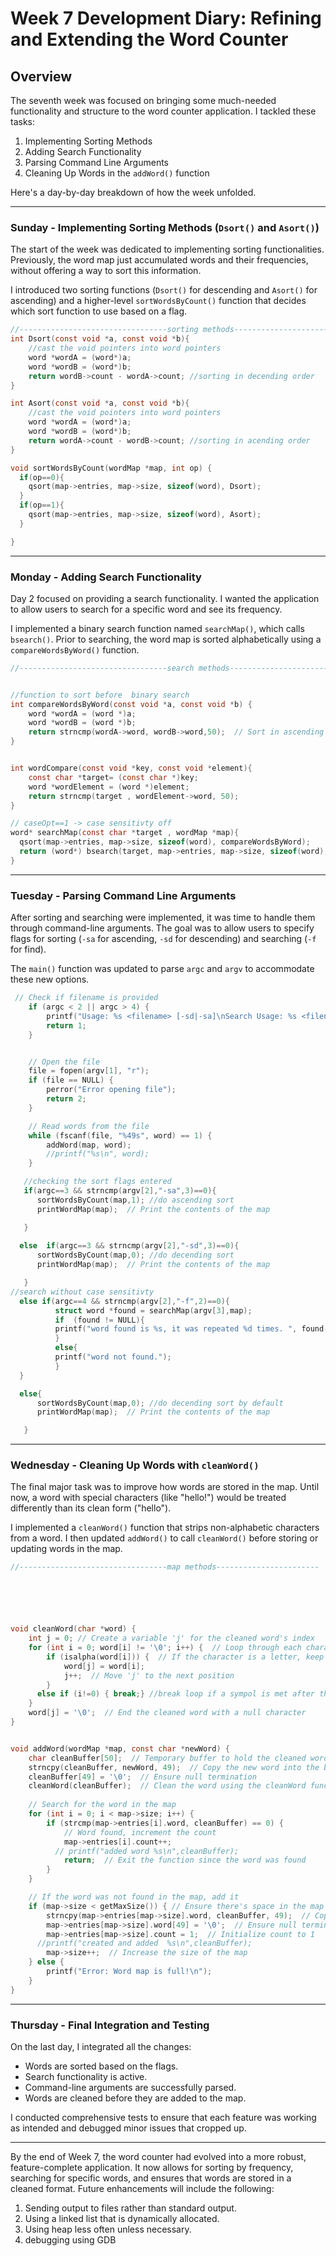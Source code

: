 # Week 7 Development Diary: Refining and Extending the Word Counter

## Overview

The seventh week was focused on bringing some much-needed functionality and structure to the word counter application. I tackled these tasks:

1. Implementing Sorting Methods
2. Adding Search Functionality
3. Parsing Command Line Arguments
4. Cleaning Up Words in the `addWord()` function

Here's a day-by-day breakdown of how the week unfolded.

---

### Sunday - Implementing Sorting Methods (`Dsort()` and `Asort()`)

The start of the week was dedicated to implementing sorting functionalities. Previously, the word map just accumulated words and their frequencies, without offering a way to sort this information.

I introduced two sorting functions (`Dsort()` for descending and `Asort()` for ascending) and a higher-level `sortWordsByCount()` function that decides which sort function to use based on a flag.

```c
//---------------------------------sorting methods-----------------------
int Dsort(const void *a, const void *b){
    //cast the void pointers into word pointers
    word *wordA = (word*)a;
    word *wordB = (word*)b;
    return wordB->count - wordA->count; //sorting in decending order
}

int Asort(const void *a, const void *b){
    //cast the void pointers into word pointers
    word *wordA = (word*)a;
    word *wordB = (word*)b;
    return wordA->count - wordB->count; //sorting in acending order 
}

void sortWordsByCount(wordMap *map, int op) {
  if(op==0){
    qsort(map->entries, map->size, sizeof(word), Dsort);
  }
  if(op==1){
    qsort(map->entries, map->size, sizeof(word), Asort);
  }

}

```

---

### Monday - Adding Search Functionality

Day 2 focused on providing a search functionality. I wanted the application to allow users to search for a specific word and see its frequency.

I implemented a binary search function named `searchMap()`, which calls `bsearch()`. Prior to searching, the word map is sorted alphabetically using a `compareWordsByWord()` function.

```c
//---------------------------------search methods-----------------------


//function to sort before  binary search
int compareWordsByWord(const void *a, const void *b) {
    word *wordA = (word *)a;
    word *wordB = (word *)b;
    return strncmp(wordA->word, wordB->word,50);  // Sort in ascending order based on the word
}


int wordCompare(const void *key, const void *element){
    const char *target= (const char *)key;
    word *wordElement = (word *)element;
    return strncmp(target , wordElement->word, 50);
}

// caseOpt==1 -> case sensitivty off
word* searchMap(const char *target , wordMap *map){
  qsort(map->entries, map->size, sizeof(word), compareWordsByWord);
  return (word*) bsearch(target, map->entries, map->size, sizeof(word), wordCompare);
}

```

---

### Tuesday - Parsing Command Line Arguments

After sorting and searching were implemented, it was time to handle them through command-line arguments. The goal was to allow users to specify flags for sorting (`-sa` for ascending, `-sd` for descending) and searching (`-f` for find).

The `main()` function was updated to parse `argc` and `argv` to accommodate these new options.

```c
 // Check if filename is provided 
    if (argc < 2 || argc > 4) {
        printf("Usage: %s <filename> [-sd|-sa]\nSearch Usage: %s <filename> [-f] [word_to_be_searched]\n", argv[0],argv[0]);
        return 1;
    }


    // Open the file
    file = fopen(argv[1], "r");
    if (file == NULL) {
        perror("Error opening file");
        return 2;
    }

    // Read words from the file
    while (fscanf(file, "%49s", word) == 1) {
        addWord(map, word);
        //printf("%s\n", word);
    }

   //checking the sort flags entered
   if(argc==3 && strncmp(argv[2],"-sa",3)==0){
      sortWordsByCount(map,1); //do ascending sort
      printWordMap(map);  // Print the contents of the map

   }
 
  else  if(argc==3 && strncmp(argv[2],"-sd",3)==0){
      sortWordsByCount(map,0); //do decending sort
      printWordMap(map);  // Print the contents of the map

   }
//search without case sensitivty
  else if(argc==4 && strncmp(argv[2],"-f",2)==0){
          struct word *found = searchMap(argv[3],map);
          if  (found != NULL){
          printf("word found is %s, it was repeated %d times. ", found->word,found->count);
          }
          else{ 
          printf("word not found.");
          }
  }

  else{
      sortWordsByCount(map,0); //do decending sort by default
      printWordMap(map);  // Print the contents of the map

   }

```

---

### Wednesday - Cleaning Up Words with `cleanWord()`

The final major task was to improve how words are stored in the map. Until now, a word with special characters (like "hello!") would be treated differently than its clean form ("hello"). 

I implemented a `cleanWord()` function that strips non-alphabetic characters from a word. I then updated `addWord()` to call `cleanWord()` before storing or updating words in the map.

```c
//---------------------------------map methods-----------------------






void cleanWord(char *word) {
    int j = 0; // Create a variable 'j' for the cleaned word's index
    for (int i = 0; word[i] != '\0'; i++) {  // Loop through each character in the word
        if (isalpha(word[i])) {  // If the character is a letter, keep it
            word[j] = word[i];
            j++;  // Move 'j' to the next position
        }
      else if (i!=0) { break;} //break loop if a sympol is met after the first character.
    }
    word[j] = '\0';  // End the cleaned word with a null character
}


void addWord(wordMap *map, const char *newWord) {
    char cleanBuffer[50];  // Temporary buffer to hold the cleaned word
    strncpy(cleanBuffer, newWord, 49);  // Copy the new word into the buffer
    cleanBuffer[49] = '\0';  // Ensure null termination
    cleanWord(cleanBuffer);  // Clean the word using the cleanWord function
    
    // Search for the word in the map
    for (int i = 0; i < map->size; i++) {
        if (strcmp(map->entries[i].word, cleanBuffer) == 0) {
            // Word found, increment the count
            map->entries[i].count++;
          // printf("added word %s\n",cleanBuffer);
            return;  // Exit the function since the word was found
        }
    }

    // If the word was not found in the map, add it
    if (map->size < getMaxSize()) { // Ensure there's space in the map
        strncpy(map->entries[map->size].word, cleanBuffer, 49);  // Copy the cleaned word
        map->entries[map->size].word[49] = '\0';  // Ensure null termination
        map->entries[map->size].count = 1;  // Initialize count to 1
      //printf("created and added  %s\n",cleanBuffer);
        map->size++;  // Increase the size of the map
    } else {
        printf("Error: Word map is full!\n");
    }
}


```

---

### Thursday - Final Integration and Testing

On the last day, I integrated all the changes:

- Words are sorted based on the flags.
- Search functionality is active.
- Command-line arguments are successfully parsed.
- Words are cleaned before they are added to the map.

I conducted comprehensive tests to ensure that each feature was working as intended and debugged minor issues that cropped up.

---

By the end of Week 7, the word counter had evolved into a more robust, feature-complete application. It now allows for sorting by frequency, searching for specific words, and ensures that words are stored in a cleaned format. Future enhancements will include the following:
1. Sending output to files rather than standard output.
2. Using a linked list that is dynamically allocated.
3. Using heap less often unless necessary.
4. debugging using GDB

